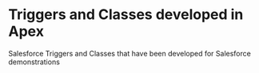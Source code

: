 # Triggers and Classes developed in Apex
Salesforce Triggers and Classes that have been developed for Salesforce demonstrations
